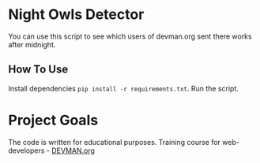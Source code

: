 # Night Owls Detector

You can use this script to see which users of devman.org sent there works after midnight.

## How To Use
Install dependencies `pip install -r requirements.txt`. Run the script.

# Project Goals

The code is written for educational purposes. Training course for web-developers - [DEVMAN.org](https://devman.org)
